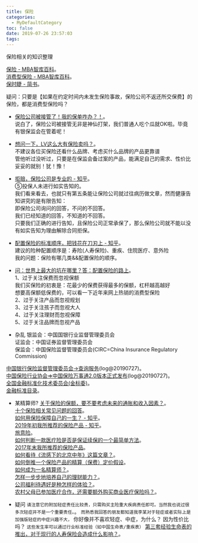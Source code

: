 ```yaml
---
title: 保险
categories:
  - MyDefaultCategory
toc: false
date: 2019-07-26 23:57:03
tags:
---
```

保险相关的知识整理
<!-- more -->

[保险 - MBA智库百科](https://wiki.mbalib.com/wiki/保险)。  
[消费型保险 - MBA智库百科](https://wiki.mbalib.com/wiki/消费型保险)。  
[保时睫 - 简书](https://www.jianshu.com/u/fd643482f2df)。  

疑问：只要是【如果在约定时间内未发生保险事故，保险公司不返还所交保费】的保险，都是消费型保险吗？  

* [保险公司被接管了！我的保单咋办？！](https://www.jianshu.com/p/926148686a60)。  
说白了，保险公司被接管无非是神仙打架，我们普通人吃个瓜就OK啦。毕竟有银保监会在管着呢！  

* [想问一下，LV这么大有保险卖吗？](https://www.jianshu.com/p/d20bedb29bb3)。  
不建议各位买保险还看什么品牌、考虑买什么品牌的产品更靠谱  
管他听过没听过，只要是在保监会备过案的产品，能满足自己的需求、性价比妥妥的就别！犹！豫！  

* [拒赔，保险公司是专业的 - 知乎](https://zhuanlan.zhihu.com/p/60650980)。  
⑤投保人未进行如实告知的。  
我们看来看去，也就只有第五条能让保险公司就过往病历做文章，然而健康告知讲究的是有限告知：  
即保险公司询问的回答，不问的不回答。  
我们已经知道的回答，不知道的不回答。  
只要我们正确的进行告知，且保险公司正常承保了，那么保险公司就不能以没有如实告知为理由解除合同拒保。  

* [配置保险的标准顺序，把钱花在刀刃上 - 知乎](https://zhuanlan.zhihu.com/p/46215559)。  
建议的险种配置顺序是：寿险(人寿保险)、重疾、住院医疗、意外险  
我的问题：保险有哪几类&&配置保险的顺序。  

* [问：世界上最大的坑在哪里？答：配置保险的路上](https://www.jianshu.com/p/b3a88405acf4)。  
1、过于关注保费而忽视保额  
我们买保险的初衷是：花最少的保费获得最多的保额，杠杆越高越好  
想要高保额低保费的，可以看一下近年来网上热销的消费型保险  
2、过于关注产品而忽视规划  
3、过于关注孩子而忽视大人  
4、过于关注理财而忽视保障  
5、过于关注品牌而忽视产品  

* 杂乱
银监会：中国国银行业监督管理委员会  
证监会：中国证券监督管理委员会  
保监会：中国保险监督管理委员会(CIRC=China Insurance Regulatory Commission)  

[中国银行保险监督管理委员会->查询服务](http://www.cbirc.gov.cn/cn/list/9104/910402/1.html)(log@20190727)。  
[中国保险行业协会=>中国保险万事通2.0版本正式发布](http://www.iachina.cn/art/2018/9/26/art_22_103066.html)(log@20190727)。  
[全国金融标准化技术委员会(金标委)](http://www.cfstc.org/)。  
[金融标准目录](http://www.cfstc.org/jinbiaowei/2929586/index.html)。  

* 某精算师?
[关于保险的保额，要不要考虑未来的通胀和收入因素？](https://www.zhihu.com/question/31378834/answer/111300524)。  
[十个保险相关常见问题的回答](https://zhuanlan.zhihu.com/p/21759861)。  
[如何用保险保障自己的一生？ - 知乎](https://www.zhihu.com/question/22316395)。  
[2019年初我所推荐的保险产品 - 知乎](https://zhuanlan.zhihu.com/p/54116024)。  
[旅意险](https://www.zhihu.com/pin/972033296347189248)。  
[如何判断一款医疗险是否是保证续保的一个最简单方法](https://www.zhihu.com/pin/963076878521843712)。  
[2017年末我所推荐的保险产品](https://zhuanlan.zhihu.com/p/32342136)。  
[如何看待《流感下的北京中年》这篇文章？](https://www.zhihu.com/question/267030609/answer/318077119)。  
[如何倒推一个保险产品的精算（保费）定价假设](https://zhuanlan.zhihu.com/p/26654028)。  
[如何成为一名精算师？](https://www.zhihu.com/question/19847862/answer/108123656)。  
[怎样一步步地培养自己的理财能力？](https://www.zhihu.com/question/21855830/answer/101479873)。  
[公司福利待遇好是种怎样的体验？](https://www.zhihu.com/question/39507727/answer/82475412)。  
[农村父母已参加医疗合作，还需要额外购买商业医疗保险吗？](https://www.zhihu.com/question/21982032/answer/34389304)。  

* 疑问
`请注意它的附加轻症责任比较贵，只需购买主险重大疾病责任即可。当然我也说过很多次轻症并不是一个重要责任。`。
`而熟悉我回答的朋友都知道我李某对于轻症或者实际上是加强版轻症的中症兴趣不大，`
你好像并不喜欢轻症、中症，为什么？
因为性价比吗？
`这些发生率可以通过行业标准经验（如中国生命表/重疾表）`
[第三套经验生命表的推出，对于现行的人寿保险会造成什么影响？](https://www.zhihu.com/question/48967052/answer/138145351)。  
